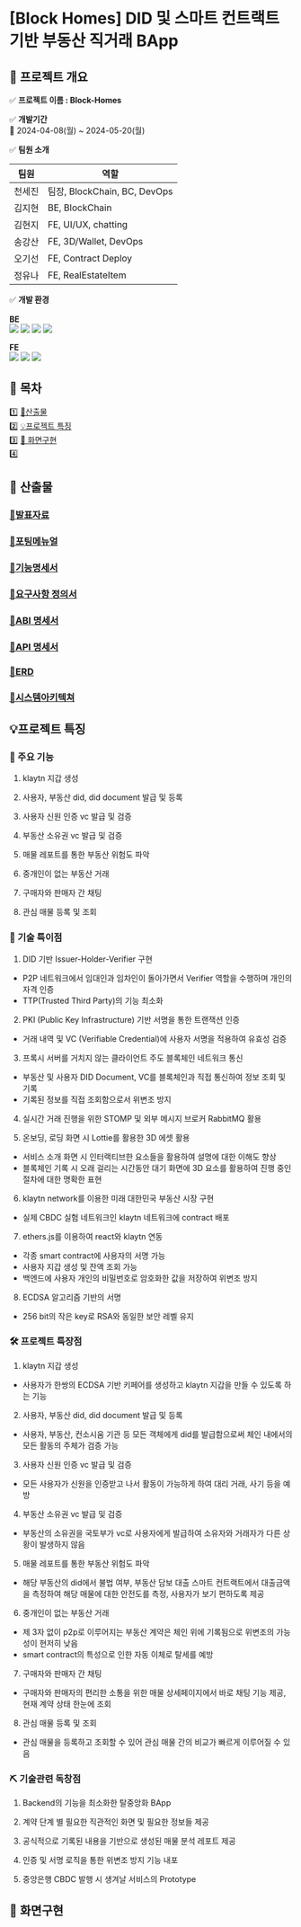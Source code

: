 # [Block Homes] DID 및 스마트 컨트랙트 기반 부동산 직거래 BApp

## 🌳 프로젝트 개요

✅ **프로젝트 이름 : Block-Homes**

✅ **개발기간**
<br />
📅 2024-04-08(월) ~ 2024-05-20(월)

✅ **팀원 소개**

| 팀원   | 역할                         |
| ------ | ---------------------------- |
| 천세진 | 팀장, BlockChain, BC, DevOps |
| 김지현 | BE, BlockChain               |
| 김현지 | FE, UI/UX, chatting          |
| 송강산 | FE, 3D/Wallet, DevOps        |
| 오기선 | FE, Contract Deploy          |
| 정유나 | FE, RealEstateItem           |

✅ **개발 환경**
<br>
<br>
**BE**
<br />
<img src="https://img.shields.io/badge/java-007396?style=for-the-badge&logo=java&logoColor=white">
<img src="https://img.shields.io/badge/IntellijIdea-000000?style=for-the-badge&logo=intellijidea&logoColor=white">
<img src="https://img.shields.io/badge/Springboot-6DB33F?style=for-the-badge&logo=springboot&logoColor=white">
<img src="https://img.shields.io/badge/AmazonEC2-FF9900?style=for-the-badge&logo=amazonec2&logoColor=white">
<br>

**FE**
<br />
<img src="https://img.shields.io/badge/React-61DAFB?style=for-the-badge&logo=React&logoColor=black">
<img src="https://img.shields.io/badge/Jotai-764ABC?style=for-the-badge&logo=zustand&logoColor=white">
<img src="https://img.shields.io/badge/StyledComponents-DB7093?style=for-the-badge&logo=styledcomponents&logoColor=white">

## 🌳 목차

1️⃣ [📖산출물](#📖-산출물)
<br />
2️⃣ [💡프로젝트 특징](#💡프로젝트-특징)
<br />
3️⃣ [📱 화면구현](#📱-화면구현)
<br />
4️⃣

## 📖 산출물

### [🔗발표자료](/docs/발표자료.md)

### [🔗포팅메뉴얼](/exec/포팅매뉴얼_C203.md)

### [🔗기능명세서](/docs-design/기능명세서_C203.pdf)

### [🔗요구사항 정의서](/docs-design/요구사항정의서_C203.pdf)

### [🔗ABI 명세서](/docs-final/ABI_명세서_C203.pdf)

### [🔗API 명세서](/docs-final/API_명세서_C203.pdf)

### [🔗ERD](/docs-final/ERD_C203.png)

### [🔗시스템아키텍쳐](/docs-final/시스템아키텍쳐_C203.png)

## 💡프로젝트 특징

### 🧪 주요 기능

1. klaytn 지갑 생성

2. 사용자, 부동산 did, did document 발급 및 등록

3. 사용자 신원 인증 vc 발급 및 검증

4. 부동산 소유권 vc 발급 및 검증

5. 매물 레포트를 통한 부동산 위험도 파악

6. 중개인이 없는 부동산 거래

7. 구매자와 판매자 간 채팅

8. 관심 매물 등록 및 조회

### 🔧 기술 특이점

1. DID 기반 Issuer-Holder-Verifier 구현

- P2P 네트워크에서 임대인과 임차인이 돌아가면서 Verifier 역할을 수행하며 개인의 자격 인증
- TTP(Trusted Third Party)의 기능 최소화

2. PKI (Public Key Infrastructure) 기반 서명을 통한 트랜잭션 인증

- 거래 내역 및 VC (Verifiable Credential)에 사용자 서명을 적용하여 유효성 검증

3. 프록시 서버를 거치지 않는 클라이언트 주도 블록체인 네트워크 통신

- 부동산 및 사용자 DID Document, VC를 블록체인과 직접 통신하여 정보 조회 및 기록
- 기록된 정보를 직접 조회함으로서 위변조 방지

4. 실시간 거래 진행을 위한 STOMP 및 외부 메시지 브로커 RabbitMQ 활용

5. 온보딩, 로딩 화면 시 Lottie를 활용한 3D 에셋 활용

- 서비스 소개 화면 시 인터랙티브한 요소들을 활용하여 설명에 대한 이해도 향상
- 블록체인 기록 시 오래 걸리는 시간동안 대기 화면에 3D 요소를 활용하여 진행 중인 절차에 대한 명확한 표현

6. klaytn network를 이용한 미래 대한민국 부동산 시장 구현

- 실제 CBDC 실험 네트워크인 klaytn 네트워크에 contract 배포

7. ethers.js를 이용하여 react와 klaytn 연동

- 각종 smart contract에 사용자의 서명 가능
- 사용자 지갑 생성 및 잔액 조회 가능
- 백엔드에 사용자 개인의 비밀번호로 암호화한 값을 저장하여 위변조 방지

8. ECDSA 알고리즘 기반의 서명

- 256 bit의 작은 key로 RSA와 동일한 보안 레벨 유지

### 🛠 프로젝트 특장점

1. klaytn 지갑 생성

- 사용자가 한쌍의 ECDSA 기반 키페어를 생성하고 klaytn 지갑을 만들 수 있도록 하는 기능

2. 사용자, 부동산 did, did document 발급 및 등록

- 사용자, 부동산, 컨소시움 기관 등 모든 객체에게 did를 발급함으로써 체인 내에서의 모든 활동의 주체가 검증 가능

3. 사용자 신원 인증 vc 발급 및 검증

- 모든 사용자가 신원을 인증받고 나서 활동이 가능하게 하여 대리 거래, 사기 등을 예방

4. 부동산 소유권 vc 발급 및 검증

- 부동산의 소유권을 국토부가 vc로 사용자에게 발급하여 소유자와 거래자가 다른 상황이 발생하지 않음

5. 매물 레포트를 통한 부동산 위험도 파악

- 해당 부동산의 did에서 불법 여부, 부동산 담보 대출 스마트 컨트랙트에서 대출금액을 측정하여 해당 매물에 대한 안전도를 측정, 사용자가 보기 편하도록 제공

6. 중개인이 없는 부동산 거래

- 제 3자 없이 p2p로 이루어지는 부동산 계약은 체인 위에 기록됨으로 위변조의 가능성이 현저히 낮음
- smart contract의 특성으로 인한 자동 이체로 탈세를 예방

7. 구매자와 판매자 간 채팅

- 구매자와 판매자의 편리한 소통을 위한 매물 상세페이지에서 바로 채팅 기능 제공, 현재 계약 상태 한눈에 조회

8. 관심 매물 등록 및 조회

- 관심 매물을 등록하고 조회할 수 있어 관심 매물 간의 비교가 빠르게 이루어질 수 있음

### ⛏ 기술관련 독창점

1. Backend의 기능을 최소화한 탈중앙화 BApp

2. 계약 단계 별 필요한 직관적인 화면 및 필요한 정보들 제공

3. 공식적으로 기록된 내용을 기반으로 생성된 매물 분석 레포트 제공

4. 인증 및 서명 로직을 통한 위변조 방지 기능 내포

5. 중앙은행 CBDC 발행 시 생겨날 서비스의 Prototype

## 📱 화면구현
